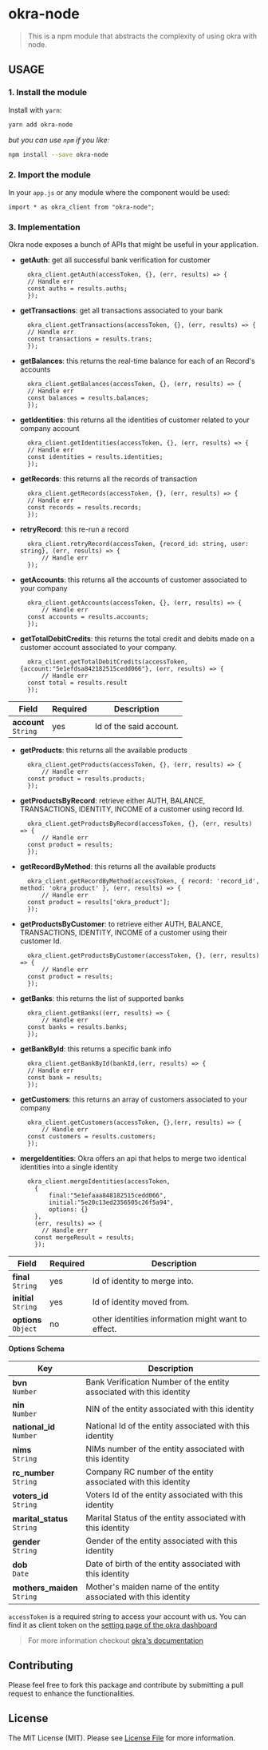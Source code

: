 # okra-node
> This is a npm module that abstracts the complexity of using okra with node.

## USAGE

### 1. Install the module

Install with `yarn`:

```bash
yarn add okra-node
```

_but you can use `npm` if you like:_

```bash
npm install --save okra-node
```

### 2. Import the module
In your `app.js` or any module where the component would be used:

```node
import * as okra_client from "okra-node";
```

### 3. Implementation
Okra node exposes a bunch of APIs that might be useful in your application.

* **getAuth**: get all successful bank verification for customer
  ```node
    okra_client.getAuth(accessToken, {}, (err, results) => {
	// Handle err
    const auths = results.auths;
    });
  ```
* **getTransactions**: get all transactions associated to your bank
  ```node
    okra_client.getTransactions(accessToken, {}, (err, results) => {
	// Handle err
    const transactions = results.trans;
    });
  ```
* **getBalances**: this returns the real-time balance for each of an Record's accounts
  ```node
    okra_client.getBalances(accessToken, {}, (err, results) => {
	// Handle err
    const balances = results.balances;
    });
  ```
* **getIdentities**: this returns all the identities of customer related to your company account
  ```node
    okra_client.getIdentities(accessToken, {}, (err, results) => {
	// Handle err
    const identities = results.identities;
    });
  ```
* **getRecords**: this returns all the records of transaction
  ```node
    okra_client.getRecords(accessToken, {}, (err, results) => {
	// Handle err
    const records = results.records;
    });
  ```
* **retryRecord**: this re-run a record
  ```node
    okra_client.retryRecord(accessToken, {record_id: string, user: string}, (err, results) => {
	    // Handle err
    });
  ```
* **getAccounts**: this returns all the accounts of customer associated to your company
  ```node
    okra_client.getAccounts(accessToken, {}, (err, results) => {
	    // Handle err
    const accounts = results.accounts;
    });
  ```
* **getTotalDebitCredits**: this returns the total credit and debits made on a customer account associated to your company.
  ```node
    okra_client.getTotalDebitCredits(accessToken, {account:"5e1efdsa842182515cedd066"}, (err, results) => {
	    // Handle err
    const total = results.result
    });
  ```
Field | Required | Description
---|---|---
**account**<br>`String` | yes | Id of the said account.

* **getProducts**: this returns all the available products
  ```node
    okra_client.getProducts(accessToken, {}, (err, results) => {
	    // Handle err
    const product = results.products;
    });
  ```
  
* **getProductsByRecord**: retrieve either AUTH, BALANCE, TRANSACTIONS, IDENTITY, INCOME of a customer using record Id.
  ```node
    okra_client.getProductsByRecord(accessToken, {}, (err, results) => {
	    // Handle err
    const product = results;
    });
  ```

* **getRecordByMethod**: this returns all the available products
  ```node
    okra_client.getRecordByMethod(accessToken, { record: 'record_id', method: 'okra_product' }, (err, results) => {
	    // Handle err
    const product = results['okra_product'];
    });
  ```

* **getProductsByCustomer**: to retrieve either AUTH, BALANCE, TRANSACTIONS, IDENTITY, INCOME of a customer using their customer Id.
  ```node
    okra_client.getProductsByCustomer(accessToken, {}, (err, results) => {
	    // Handle err
    const product = results;
    });
  ```

* **getBanks**: this returns the list of supported banks
  ```node
    okra_client.getBanks((err, results) => {
	    // Handle err
    const banks = results.banks;
    });
  ```
* **getBankById**: this returns a specific bank info
  ```node
    okra_client.getBankById(bankId,(err, results) => {
	// Handle err
    const bank = results;
    });
  ```
* **getCustomers**: this returns an array of customers associated to your company
  ```node
    okra_client.getCustomers(accessToken, {},(err, results) => {
	    // Handle err
    const customers = results.customers;
    });
  ```
* **mergeIdentities**: Okra offers an api that helps to merge two identical identities into a single identity
  ```node
    okra_client.mergeIdentities(accessToken,
      {
          final:"5e1efaaa848182515cedd066",
          initial:"5e20c13ed2356505c26f5a94",
          options: {}
      },
      (err, results) => {
        // Handle err
      const mergeResult = results;
      });
  ```

Field | Required | Description
---|---|---
**final**<br>`String` | yes | Id of identity to merge into.
**initial**<br>`String` | yes | Id of identity moved from.
**options**<br>`Object` | no | other identities information might want to effect.

**Options Schema**

Key | Description
---|---
**bvn**<br>`Number`| Bank Verification Number of the entity associated with this identity
**nin**<br>`Number`| NIN of the entity associated with this identity
**national_id**<br>`Number`| National Id of the entity associated with this identity
**nims**<br>`String`| NIMs number of the entity associated with this identity
**rc_number**<br>`String`| Company RC number of the entity associated with this identity
**voters_id**<br>`String`| Voters Id of the entity associated with this identity
**marital_status**<br>`String`| Marital Status of the entity associated with this identity
**gender**<br>`String`| Gender of the entity associated with this identity
**dob**<br>`Date`| Date of birth of the entity associated with this identity
**mothers_maiden**<br>`String`| Mother's maiden name of the entity associated with this identity

`accessToken` is a required string to access your account with us. You can find it as client token on the [setting page of the okra dashboard](https://dashboard.okra.ng/settings)


> For more information checkout [okra's documentation](https://docs.okra.ng)

## Contributing

Please feel free to fork this package and contribute by submitting a pull request to enhance the functionalities.

## License

The MIT License (MIT). Please see [License File](LICENSE.md) for more information.

